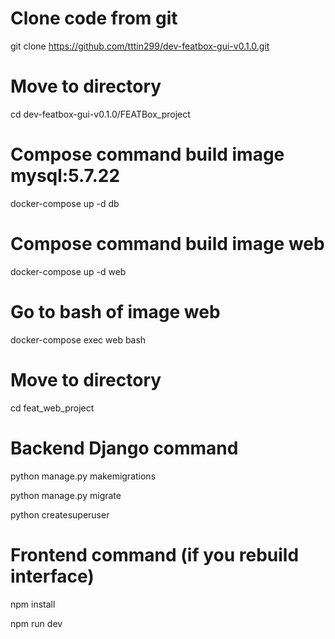 # Clone code from git
git clone https://github.com/tttin299/dev-featbox-gui-v0.1.0.git

# Move to directory
cd dev-featbox-gui-v0.1.0/FEATBox_project

# Compose command build image mysql:5.7.22
docker-compose up -d db

# Compose command build image web
docker-compose up -d web

# Go to bash of image web
docker-compose exec web bash

# Move to directory
cd feat_web_project

# Backend Django command
python manage.py makemigrations

python manage.py migrate

python createsuperuser

# Frontend command (if you rebuild interface)
npm install 

npm run dev
